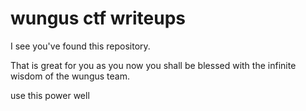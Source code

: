 # wungus ctf writeups

I see you've found this repository.

That is great for you as you now you shall be blessed with the infinite wisdom of the wungus team.

use this power well


